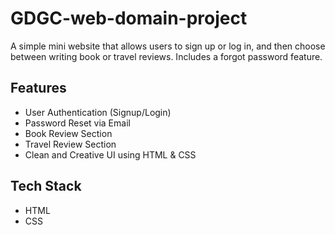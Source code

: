 # GDGC-web-domain-project
A simple mini website that allows users to sign up or log in, and then choose between writing book or travel reviews. Includes a forgot password feature.

## Features
- User Authentication (Signup/Login)
- Password Reset via Email
- Book Review Section
- Travel Review Section
- Clean and Creative UI using HTML & CSS

## Tech Stack
- HTML
- CSS
  
